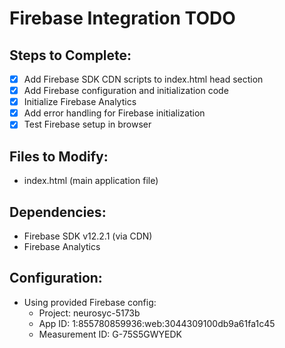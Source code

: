 # Firebase Integration TODO

## Steps to Complete:
- [x] Add Firebase SDK CDN scripts to index.html head section
- [x] Add Firebase configuration and initialization code
- [x] Initialize Firebase Analytics
- [x] Add error handling for Firebase initialization
- [x] Test Firebase setup in browser

## Files to Modify:
- index.html (main application file)

## Dependencies:
- Firebase SDK v12.2.1 (via CDN)
- Firebase Analytics

## Configuration:
- Using provided Firebase config:
  - Project: neurosyc-5173b
  - App ID: 1:855780859936:web:3044309100db9a61fa1c45
  - Measurement ID: G-75S5GWYEDK
